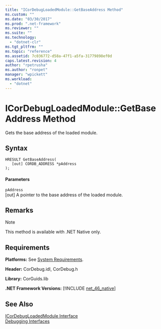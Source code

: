 ```yaml
---
title: "ICorDebugLoadedModule::GetBaseAddress Method"
ms.custom: ""
ms.date: "03/30/2017"
ms.prod: ".net-framework"
ms.reviewer: ""
ms.suite: ""
ms.technology: 
  - "dotnet-clr"
ms.tgt_pltfrm: ""
ms.topic: "reference"
ms.assetid: 7c036772-d58a-47f1-a5fa-31779898ef0d
caps.latest.revision: 4
author: "rpetrusha"
ms.author: "ronpet"
manager: "wpickett"
ms.workload: 
  - "dotnet"
---
```

# ICorDebugLoadedModule::GetBaseAddress Method
Gets the base address of the loaded module.  
  
## Syntax  
  
```  
HRESULT GetBaseAddress(  
   [out] CORDB_ADDRESS *pAddress  
);  
```  
  
#### Parameters  
 `pAddress`  
 [out] A pointer to the base address of the loaded module.  
  
## Remarks  
  
> [!NOTE]
>  This method is available with .NET Native only.  
  
## Requirements  
 **Platforms:** See [System Requirements](../../../../docs/framework/get-started/system-requirements.md).  
  
 **Header:** CorDebug.idl, CorDebug.h  
  
 **Library:** CorGuids.lib  
  
 **.NET Framework Versions:** [!INCLUDE [net_46_native](../../../../includes/net-46-native-md.md)]  
  
## See Also  
 [ICorDebugLoadedModule Interface](../../../../docs/framework/unmanaged-api/debugging/icordebugloadedmodule-interface.md)  
 [Debugging Interfaces](../../../../docs/framework/unmanaged-api/debugging/debugging-interfaces.md)
